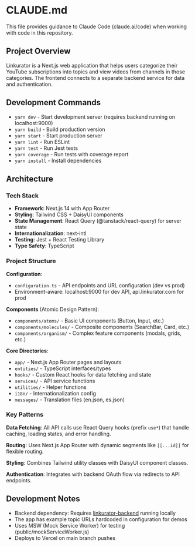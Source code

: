# CLAUDE.md

This file provides guidance to Claude Code (claude.ai/code) when working with code in this repository.

## Project Overview

Linkurator is a Next.js web application that helps users categorize their YouTube subscriptions into topics and view videos from channels in those categories. The frontend connects to a separate backend service for data and authentication.

## Development Commands

- `yarn dev` - Start development server (requires backend running on localhost:9000)
- `yarn build` - Build production version
- `yarn start` - Start production server
- `yarn lint` - Run ESLint
- `yarn test` - Run Jest tests
- `yarn coverage` - Run tests with coverage report
- `yarn install` - Install dependencies

## Architecture

### Tech Stack
- **Framework**: Next.js 14 with App Router
- **Styling**: Tailwind CSS + DaisyUI components
- **State Management**: React Query (@tanstack/react-query) for server state
- **Internationalization**: next-intl
- **Testing**: Jest + React Testing Library
- **Type Safety**: TypeScript

### Project Structure

**Configuration**:
- `configuration.ts` - API endpoints and URL configuration (dev vs prod)
- Environment-aware: localhost:9000 for dev API, api.linkurator.com for prod

**Components** (Atomic Design Pattern):
- `components/atoms/` - Basic UI components (Button, Input, etc.)
- `components/molecules/` - Composite components (SearchBar, Card, etc.) 
- `components/organism/` - Complex feature components (modals, grids, etc.)

**Core Directories**:
- `app/` - Next.js App Router pages and layouts
- `entities/` - TypeScript interfaces/types
- `hooks/` - Custom React hooks for data fetching and state
- `services/` - API service functions
- `utilities/` - Helper functions
- `i18n/` - Internationalization config
- `messages/` - Translation files (en.json, es.json)

### Key Patterns

**Data Fetching**: All API calls use React Query hooks (prefix `use*`) that handle caching, loading states, and error handling.

**Routing**: Uses Next.js App Router with dynamic segments like `[[...id]]` for flexible routing.

**Styling**: Combines Tailwind utility classes with DaisyUI component classes.

**Authentication**: Integrates with backend OAuth flow via redirects to API endpoints.

## Development Notes

- Backend dependency: Requires [linkurator-backend](https://github.com/frantracer/linkurator-backend) running locally
- The app has example topic URLs hardcoded in configuration for demos
- Uses MSW (Mock Service Worker) for testing (public/mockServiceWorker.js)
- Deploys to Vercel on main branch pushes